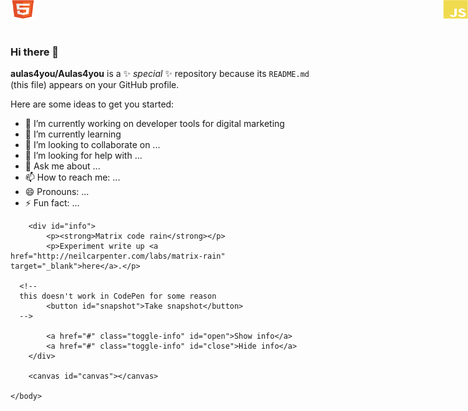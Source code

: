 ### Hi there 👋


**aulas4you/Aulas4you** is a ✨ _special_ ✨ repository because its `README.md` (this file) appears on your GitHub profile.

Here are some ideas to get you started:

- 🔭 I’m currently working on developer tools for digital marketing
- 🌱 I’m currently learning 
- 👯 I’m looking to collaborate on ...
- 🤔 I’m looking for help with ...
- 💬 Ask me about ...
- 📫 How to reach me: ...
- 😄 Pronouns: ...
- ⚡ Fun fact: ...




<html>
  
  <body>
		
		<div id="info">
			<p><strong>Matrix code rain</strong></p> 
			<p>Experiment write up <a href="http://neilcarpenter.com/labs/matrix-rain" target="_blank">here</a>.</p>
      
      <!--
      this doesn't work in CodePen for some reason
			<button id="snapshot">Take snapshot</button>
      -->			

			<a href="#" class="toggle-info" id="open">Show info</a>
			<a href="#" class="toggle-info" id="close">Hide info</a>			
		</div>
		
		<canvas id="canvas"></canvas>
		
	</body>
  
  <a align="center" alt="aulas4you" href="www.youtbe.com/c/aulas4you" id="ribbon" target="_blank"><img align="center" alt="aulas4you" height="30" width="40" style="position: absolute; top: 0; right: 0; border: 0; z-index: 50;" src="https://raw.githubusercontent.com/devicons/devicon/master/icons/javascript/javascript-plain.svg" alt="aulas4you">
	
<img align="center" alt="aulas4you" height="30" width="40" style="position: absolute; top: 0; right: 1; border: 0; z-index: 50;" src="https://raw.githubusercontent.com/devicons/devicon/master/icons/html5/html5-original.svg" alt="aulas4you">
	</a>
	
	
	
</html>
